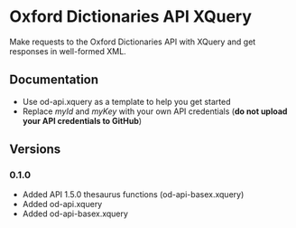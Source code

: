 # Oxford Dictionaries API XQuery
Make requests to the Oxford Dictionaries API with XQuery and get responses in well-formed XML.

## Documentation
- Use od-api.xquery as a template to help you get started
 - Replace *myId* and *myKey* with your own API credentials (**do not upload your API credentials to GitHub**)

## Versions
### 0.1.0
- Added API 1.5.0 thesaurus functions (od-api-basex.xquery)
- Added od-api.xquery
- Added od-api-basex.xquery